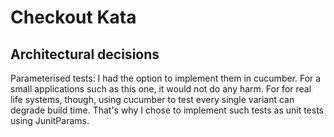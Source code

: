 # Checkout Kata

## Architectural decisions

Parameterised tests: I had the option to implement them in cucumber. For a small applications such
as this one, it would not do any harm. For for real life systems, though, using cucumber to test every single 
variant can degrade build time. That's why I chose to implement such tests as unit tests using JunitParams.
